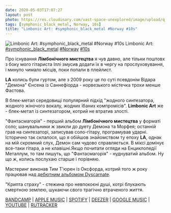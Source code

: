 ```yaml
---
date: 2020-05-03T17:07:27
layout: post
photo: https://res.cloudinary.com/vast-space-unexplored/image/upload/q_auto,dpr_auto,w_auto/photos/photo_958_03-05-2020_17-07-27.jpg
tags: [symphonic_black_metal, Norway, 10s]
title: "Limbonic Art: #symphonic_black_metal #Norway #10s"
---
```

![Limbonic Art: #symphonic_black_metal #Norway #10s](https://res.cloudinary.com/vast-space-unexplored/image/upload/q_auto,dpr_auto,w_auto/photos/photo_958_03-05-2020_17-07-27.jpg)
Limbonic Art: [#symphonic_black_metal](/tags/#symphonic_black_metal) [#Norway](/tags/#Norway) [#10s](/tags/#10s)

Про існування **Лімбонічного мистецтва** я чув давно, але тільки поштовх з боку мого гітариста Іллі змусив додати їх в чергу на прослуховування, і минуло чимало місців, поки попали в плейлист.

**LA** колись були гуртом, але з 2009 року це по суті псевдонім Відара &quot;Демона&quot; Єнсена із Саннефіорда - норвезького містечка трохи менше Фастова.

В блек-метал середовищі популярний підхід &quot;жодного синтезатора, жодного жіночого вокалу, жодних їбаних компромісів&quot;. **Limbonic Art** же - блек-метал із синтезатором, котрий не втратив злості.

&quot;Фантасмагорія&quot; - перший альбом **Лімбонічного мистецтва** у форматі соло; шанувальники ж звикли до дуету Демона та Морфея; останній грав на синтезаторі, записував соло-гітару, програмував ударні. Історично так склалося, що я обійшов знайомством ту епоху **LA**, однак на мій скромний слух, Демон сам чудово справляється. В міксі домінує все-таки гітара, а не клавішні.Якщо почитати огляди на Енциклопедії Металлум, то там пишуть, що &quot;Фантасмагорія&quot; - нуднуватий альбом. Ну що ж, колись послухаю старше і порівняю.

Мастеринг виконав Тим Т&#39;юрен із Оксфорда, котрий того ж року працював над [дебютним альбомом Dyscarnate](/2020-04-18-dyscarnate--death-metal-brutal-death-metal-united-kingdom).

&quot;Крипта страху&quot; - стежина про невпокоєні душі, котрі блукають смертною землею, шукаючи свого трагічно втраченого життя.

[BANDCAMP](https://candlelightrecordsuk.bandcamp.com/album/phantasmagoria) \| [APPLE MUSIC](https://music.apple.com/ru/album/phantasmagoria/1443778433) \| [SPOTIFY](https://open.spotify.com/album/7ckmuduwrnfQ6vpzLCWJbN) \| [DEEZER](https://www.deezer.com/album/39557741?utm_source=deezer&amp;utm_content=album-39557741&amp;utm_term=1601611822_1588514760&amp;utm_medium=web) \| [GOOGLE MUSIC](https://play.google.com/music/m/Bv7tio33zspj4s2rjmtvcbcj4ai?t=Phantasmagoria_-_Limbonic_Art) \| [YOUTUBE](https://www.youtube.com/playlist?list=OLAK5uy_n8HyMV9Hku_wh4J0NRb23StjAkEBIr34k) \| [RUTRACKER](https://rutracker.org/forum/viewtopic.php?t=3156597)